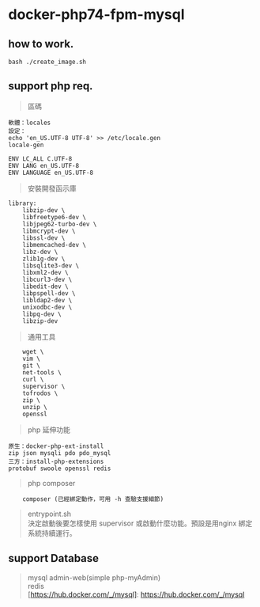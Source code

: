 # docker-php74-fpm-mysql

## how to work.
```
bash ./create_image.sh
```
## support php req.
> 區碼
```
軟體：locales
設定：
echo 'en_US.UTF-8 UTF-8' >> /etc/locale.gen
locale-gen
    
ENV LC_ALL C.UTF-8
ENV LANG en_US.UTF-8
ENV LANGUAGE en_US.UTF-8

```
> 安裝開發函示庫
```
library: 
    libzip-dev \
    libfreetype6-dev \
    libjpeg62-turbo-dev \
    libmcrypt-dev \
    libssl-dev \
    libmemcached-dev \
    libz-dev \
    zlib1g-dev \
    libsqlite3-dev \
    libxml2-dev \
    libcurl3-dev \
    libedit-dev \
    libpspell-dev \
    libldap2-dev \
    unixodbc-dev \
    libpq-dev \
    libzip-dev
```
> 通用工具
```
    wget \
    vim \
    git \
    net-tools \
    curl \
    supervisor \
    tofrodos \
    zip \
    unzip \
    openssl
```
> php 延伸功能
```
原生：docker-php-ext-install
zip json mysqli pdo pdo_mysql
三方：install-php-extensions
protobuf swoole openssl redis
```
> php composer 
```
    composer (已經綁定動作，可用 -h 查驗支援細節)
```
> entrypoint.sh<br/>
> 決定啟動後要怎樣使用 supervisor 或啟動什麼功能。預設是用nginx 綁定系統持續運行。 

## support Database
> mysql admin-web(simple php-myAdmin)<br/>
> redis<br/>
> [https://hub.docker.com/_/mysql]: https://hub.docker.com/_/mysql
